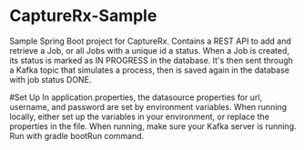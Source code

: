 # CaptureRx-Sample
Sample Spring Boot project for CaptureRx. Contains a REST API to add and retrieve a Job, or all Jobs with a unique id a status.
When a Job is created, its status is marked as IN PROGRESS in the database. It's then sent through a Kafka topic that simulates a process,
then is saved again in the database with job status DONE.

#Set Up
In application.properties, the datasource properties for url, username, and password are set by environment variables.
When running locally, either set up the variables in your environment, or replace the properties in the file.
When running, make sure your Kafka server is running. Run with gradle bootRun command.


